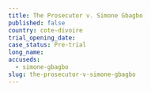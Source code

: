 ```yaml
---
title: The Prosecutor v. Simone Gbagbo
published: false
country: cote-divoire
trial_opening_date:
case_status: Pre-trial
long_name:
accuseds:
  - simone-gbagbo
slug: the-prosecutor-v-simone-gbagbo
---
```



